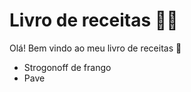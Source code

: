 # Livro de receitas :man_cook:

Olá! Bem vindo ao meu livro de receitas :chicken:

- Strogonoff de frango
- Pave

